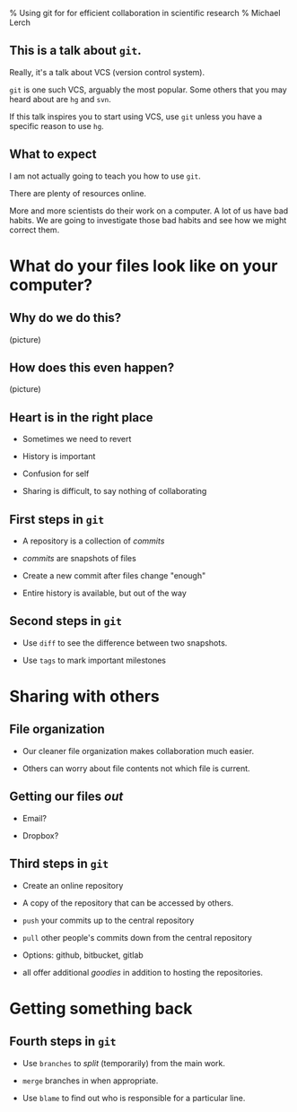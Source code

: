 % Using git for for efficient collaboration in scientific research
% Michael Lerch


This is a talk about `git`.
---------------------------

Really, it's a talk about VCS (version control system).

`git` is one such VCS, arguably the most popular.  Some others that you may
heard about are `hg` and `svn`.

If this talk inspires you to start using VCS, use `git` unless you have a
specific reason to use `hg`.

What to expect
--------------

I am not actually going to teach you how to use `git`.

There are plenty of resources online.

More and more scientists do their work on a computer.  A lot of us have bad
habits.  We are going to investigate those bad habits and see how we might
correct them.

What do your files look like on your computer?
==============================================

Why do we do this?
------------------

(picture)

How does this even happen?
--------------------------

(picture)

Heart is in the right place
---------------------------

- Sometimes we need to revert

- History is important

- Confusion for self

- Sharing is difficult, to say nothing of collaborating

First steps in `git`
--------------------

- A repository is a collection of _commits_

- _commits_ are snapshots of files

- Create a new commit after files change "enough"

- Entire history is available, but out of the way

Second steps in `git`
---------------------

- Use `diff` to see the difference between two snapshots.

- Use `tags` to mark important milestones

Sharing with others
===================

File organization
-----------------

- Our cleaner file organization makes collaboration much easier.

- Others can worry about file contents not which file is current.

Getting our files _out_
-----------------------

- Email?

- Dropbox?

Third steps in `git`
--------------------

- Create an online repository

- A copy of the repository that can be accessed by others.

- `push` your commits up to the central repository

- `pull` other people's commits down from the central repository

- Options: github, bitbucket, gitlab

- all offer additional _goodies_ in addition to hosting the repositories.

Getting something back
======================



Fourth steps in `git`
---------------------

- Use `branches` to _split_ (temporarily) from the main work.

- `merge` branches in when appropriate.

- Use `blame` to find out who is responsible for a particular line.



